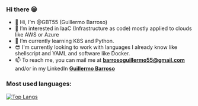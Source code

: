 ### Hi there 😁
<!--
**GBT55/GBT55** is a ✨ _special_ ✨ repository because its `README.md` (this file) appears on your GitHub profile.

Here are some ideas to get you started:
-->

- 👋 Hi, I’m @GBT55 (Guillermo Barroso) 
- 👀 I’m interested in IaaC (Infrastructure as code) mostly applied to clouds like AWS or Azure
- 🌱 I’m currently learning K8S and Python.
- 😎 I'm currently looking to work with languages I already know like shellscript and YAML and software like Docker.
- 📫 To reach me, you can mail me at **barrosoguillermo55@gmail.com** and/or in my LinkedIn **[Guillermo Barroso](https://www.linkedin.com/in/guillermobarroso/)**

### Most used languages:
[![Top Langs](https://github-readme-stats-git-masterrstaa-rickstaa.vercel.app/api/top-langs/?username=GBT55)](https://github.com/anuraghazra/github-readme-stats)
